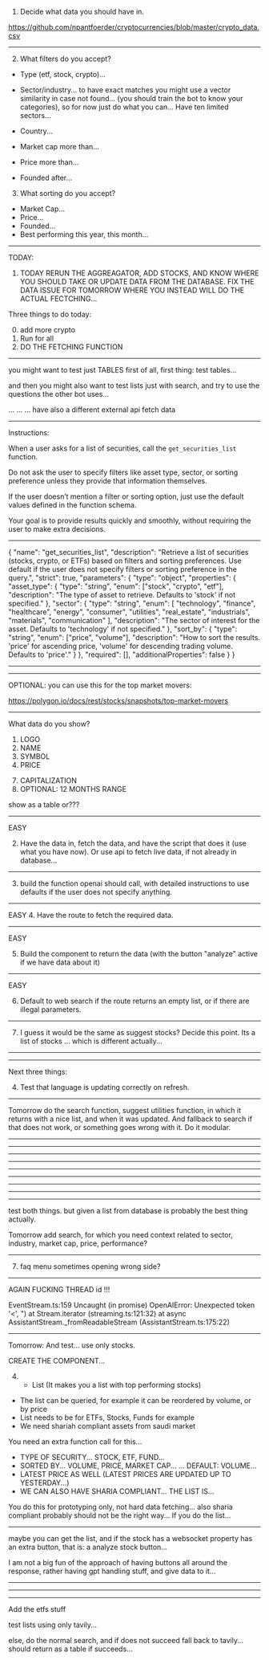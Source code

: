 
1. Decide what data you should have in.



https://github.com/npantfoerder/cryptocurrencies/blob/master/crypto_data.csv


------------

2. What filters do you accept?

- Type (etf, stock, crypto)...
- Sector/industry... to have exact matches you might use a vector similarity in case not found...
  (you should train the bot to know your categories), so for now just do what you can...
  Have ten limited sectors...
- Country...

- Market cap more than...
- Price more than...
- Founded after...

3. What sorting do you accept?
- Market Cap...
- Price...
- Founded...
- Best performing this year, this month...

------------

TODAY:

1. TODAY RERUN THE AGGREAGATOR, ADD STOCKS, AND KNOW WHERE YOU SHOULD TAKE OR UPDATE DATA FROM THE DATABASE.
FIX THE DATA ISSUE FOR TOMORROW WHERE YOU INSTEAD WILL DO THE ACTUAL FECTCHING...

Three things to do today:

0. add more crypto
1. Run for all
2. DO THE FETCHING FUNCTION

---------

you might want to test just TABLES first of all,
first thing: test tables...

and then you might also want to test lists just with search,
and try to use the questions the other bot uses...

... ... ... have also a different external api fetch data

---------

Instructions:

When a user asks for a list of securities, call the `get_securities_list` function.

Do not ask the user to specify filters like asset type, sector, or sorting preference unless they provide that information themselves.

If the user doesn’t mention a filter or sorting option, just use the default values defined in the function schema.

Your goal is to provide results quickly and smoothly, without requiring the user to make extra decisions.

---------

{
  "name": "get_securities_list",
  "description": "Retrieve a list of securities (stocks, crypto, or ETFs) based on filters and sorting preferences. Use default if the user does not specify filters or sorting preference in the query.",
  "strict": true,
  "parameters": {
    "type": "object",
    "properties": {
      "asset_type": {
        "type": "string",
        "enum": ["stock", "crypto", "etf"],
        "description": "The type of asset to retrieve. Defaults to 'stock' if not specified."
      },
      "sector": {
        "type": "string",
        "enum": [
          "technology",
          "finance",
          "healthcare",
          "energy",
          "consumer",
          "utilities",
          "real_estate",
          "industrials",
          "materials",
          "communication"
        ],
        "description": "The sector of interest for the asset. Defaults to 'technology' if not specified."
      },
      "sort_by": {
        "type": "string",
        "enum": ["price", "volume"],
        "description": "How to sort the results. 'price' for ascending price, 'volume' for descending trading volume. Defaults to 'price'."
      }
    },
    "required": [],
    "additionalProperties": false
  }
}

------------





























------------

OPTIONAL:
you can use this for the top market movers:

https://polygon.io/docs/rest/stocks/snapshots/top-market-movers


------------

What data do you show?
1. LOGO
2. NAME
3. SYMBOL
4. PRICE
<!-- 5. COUNTRY
6. FOUNDED. -->
7. CAPITALIZATION
8. OPTIONAL: 12 MONTHS RANGE

show as a table or???

------------

EASY

2. Have the data in, fetch the data, and have the script that does it (use what you have now). Or use api to fetch live data, if not already in database...

------------

3. build the function openai should call, with detailed instructions to use defaults if the user does not specify anything.

------------

EASY
4. Have the route to fetch the required data.

------------

EASY

5. Build the component to return the data (with the button "analyze" active if we have data about it)

------------

EASY

6. Default to web search if the route returns an empty list, or if there are illegal parameters.

-------







7. I guess it would be the same as suggest stocks? Decide this point.
Its a list of stocks ... which is different actually...

---





----------------------------------------------------------------------------------------------------------------------------------------------------------------------------------------------------------------------------------------------------

Next three things:

<!-- 1. TEST SEARCH WITHOUT SUGGEST STOCKS, BUT ONLY WITH ONLINE SEARCH. -->

4. Test that language is updating correctly on refresh.

------------------------------------------------------------------------------------------------------------------------- --------------------------- --------------------------- ----------

Tomorrow do the search function, suggest utilities function, in which it returns with a nice list,
and when it was updated. And fallback to search if that does not work, or something goes wrong with it.
Do it modular.

---------------------------------------------------------------------------------------------------------
------------------------------------------------------------------------------------------------------------------------- --------------------------- --------------------------- ----------

------------------------------------------------------------------------------------------------------------------------- --------------------------- --------------------------- ----------

------------------------------------------------------------------------------------------------------------------------- --------------------------- --------------------------- ----------

------------------------------------------------------------------------------------------------------------------------- --------------------------- --------------------------- ----------

------------------------------------------------------------------------------------------------------------------------- --------------------------- --------------------------- ----------

------------------------------------------------------------------------------------------------------------------------- --------------------------- --------------------------- ----------

------------------------------------------------------------------------------------------------------------------------- --------------------------- --------------------------- ----------




















---------------------------
test both things.
but given a list from database is probably the best thing actually.


Tomorrow add search, for which you need context related to sector, industry, market cap, price, performance?

------------------------------------------------------------------------------------------------------------------------- --------------------------- --------------------------- ----------



7. faq menu sometimes opening wrong side?

------------------------------------------------------------------------------------------------------------------------- --------------------------- --------------------------- ----------

AGAIN FUCKING THREAD id !!!

EventStream.ts:159 Uncaught (in promise) OpenAIError: Unexpected token '<', "<!DOCTYPE "... is not valid JSON
    at AssistantStream._EventStream_handleError (EventStream.ts:159:40)Caused by: SyntaxError: Unexpected token '<', "<!DOCTYPE "... is not valid JSON
    at JSON.parse (<anonymous>)
    at Stream.iterator (streaming.ts:121:32)
    at async AssistantStream._fromReadableStream (AssistantStream.ts:175:22)

------------------------------------------------------------------------------------------------------------------------- --------------------------- --------------------------- ----------

Tomorrow:
And test... use only stocks.

CREATE THE COMPONENT...

4. - ⁠List (It makes you a list with top performing stocks)
- ⁠The list can be queried, for example it can be reordered by volume, or by price
- ⁠List needs to be for ETFs, Stocks, Funds for example
- ⁠We need shariah compliant assets from saudi market

You need an extra function call for this...

- TYPE OF SECURITY... STOCK, ETF, FUND...
- SORTED BY... VOLUME, PRICE, MARKET CAP... ... DEFAULT: VOLUME...
- LATEST PRICE AS WELL (LATEST PRICES ARE UPDATED UP TO YESTERDAY...)
- WE CAN ALSO HAVE SHARIA COMPLIANT... THE LIST IS...

You do this for prototyping only, not hard data fetching... also sharia compliant probably should not be the right way...
If you do the list...






------------------------------------------------------------------------------------------------------------------------- --------------------------- --------------------------- ----------

maybe you can get the list, and if the stock has a websocket property has an extra button, that is: a analyze stock button...


I am not a big fun of the approach of having buttons all around the response, rather having gpt handling stuff, and give data to it...


------------------------------------------------------------------------------------------------------------------------- --------------------------- --------------------------- ----------
------------------------------------------------------------------------------------------------------------------------- --------------------------- --------------------------- ----------
------------------------------------------------------------------------------------------------------------------------- --------------------------- --------------------------- ----------

Add the etfs stuff






test lists using only tavily...

else, do the normal search, and if does not succeed fall back to tavily...
should return as a table if succeeds...

